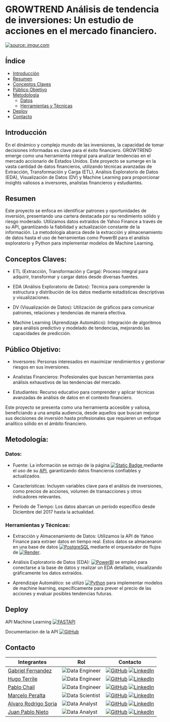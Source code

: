 # GROWTREND Análisis de tendencia de inversiones: Un estudio de acciones en el mercado financiero.

<a href="https://www.novypro.com/project/dashboard-de-análisis-de-tendencias-de-acciones"><img src="https://imgur.com/a/53qwid2" title="source: imgur.com" /></a>

## Índice
* [Introducción](#introducción)
* [Resumen](#resumen)
* [Conceptos Claves](#conceptos-claves)
* [Público Objetivo](#público-objetivo)
* [Metodología](#metodología)
    * [Datos](#datos)
    * [Herramientas y Técnicas](#herramientas-y-técnicas)
* [Deploy](#deploy)
* [Contacto](#contacto)

## Introducción

En el dinámico y complejo mundo de las inversiones, la capacidad de tomar decisiones informadas es clave para el éxito financiero. GROWTREND emerge como una herramienta integral para analizar tendencias en el mercado accionario de Estados Unidos. Este proyecto se sumerge en la vasta cantidad de datos financieros, utilizando técnicas avanzadas de Extracción, Transformación y Carga (ETL), Análisis Exploratorio de Datos (EDA), Visualización de Datos (DV) y Machine Learning para proporcionar insights valiosos a inversores, analistas financieros y estudiantes.

## Resumen

Este proyecto se enfoca en identificar patrones y oportunidades de inversión, presentando una cartera destacada por su rendimiento sólido y riesgo moderado. Utilizamos datos extraídos de Yahoo Finance a través de su API, garantizando la fiabilidad y actualización constante de la información. La metodología abarca desde la extracción y almacenamiento de datos hasta el uso de herramientas como PowerBI para el análisis exploratorio y Python para implementar modelos de Machine Learning.

## Conceptos Claves:

- ETL (Extracción, Transformación y Carga): Proceso integral para adquirir, transformar y cargar datos desde diversas fuentes.

- EDA (Análisis Exploratorio de Datos): Técnica para comprender la estructura y distribución de los datos mediante estadísticas descriptivas y visualizaciones.

- DV (Visualización de Datos): Utilización de gráficos para comunicar patrones, relaciones y tendencias de manera efectiva.

- Machine Learning (Aprendizaje Automático): Integración de algoritmos para análisis predictivo y modelado de tendencias, mejorando las capacidades de predicción.

## Público Objetivo:

- Inversores: Personas interesados en maximizar rendimientos y gestionar riesgos en sus inversiones.

- Analistas Financieros: Profesionales que buscan herramientas para análisis exhaustivos de las tendencias del mercado.

- Estudiantes: Recurso educativo para comprender y aplicar técnicas avanzadas de análisis de datos en el contexto financiero.

Este proyecto se presenta como una herramienta accesible y valiosa, beneficiando a una amplia audiencia, desde aquellos que buscan mejorar sus decisiones de inversión hasta profesionales que requieren un enfoque analítico sólido en el ámbito financiero.

## Metodología:

### Datos:

- Fuente: La información se extrajo de la página [![Static Badge](https://img.shields.io/badge/Yahoo%20Finance-black?style=for-the-badge&color=%238421f3)
](https://finance.yahoo.com/) mediante el uso de su [API](https://github.com/ranaroussi/yfinance), garantizando datos financieros confiables y actualizados.

- Características: Incluyen variables clave para el análisis de inversiones, como precios de acciones, volumen de transacciones y otros indicadores relevantes.

- Período de Tiempo: Los datos abarcan un período específico desde Diciembre del 2017 hasta la actualidad.

### Herramientas y Técnicas:

- Extracción y Almacenamiento de Datos: Utilizamos la API de Yahoo Finance para extraer datos en tiempo real. Estos datos se almacenaron en una base de datos [![PostgreSQL](https://img.shields.io/badge/PostgreSQL-316192?style=for-the-badge&logo=postgresql&logoColor=white)](https://www.postgresql.org/) mediante el orquestador de flujos de [![Render](https://img.shields.io/badge/Render-black?style=for-the-badge)](https://render.com/).

- Análisis Exploratorio de Datos (EDA): [![PowerBI](https://img.shields.io/badge/PowerBI-F2C811?style=for-the-badge&logo=Power%20BI&logoColor=white)](https://powerbi.microsoft.com/es-es/desktop/) se empleó para conectarse a la base de datos y realizar un EDA detallado, visualizando gráficamente los datos extraídos.

- Aprendizaje Automático: se utilizó [![Python](https://img.shields.io/badge/Python-FFD43B?style=for-the-badge&logo=python&logoColor=blue)](https://www.python.org/) para implementar modelos de machine learning, específicamente para prever el precio de las acciones y evaluar posibles tendencias futuras.

## Deploy

API Machine Learning [![FASTAPI](https://img.shields.io/badge/fastapi-109989?style=for-the-badge&logo=FASTAPI&logoColor=white)](https://proyectonocountryml.onrender.com/docs)

Documentacion de la API [![GitHub](https://img.shields.io/badge/GitHub-100000?style=for-the-badge&logo=github&logoColor=white)](https://github.com/Tato2013/ProyectoNoCountryML)

## Contacto

| Integrantes | Rol | Contacto
|------------|------------|------------|
| [Gabriel Fernandez](https://github.com/gabfer1896) | ![Data Engineer](https://img.shields.io/badge/Data%20Engineer-black?style=for-the-badge&color=%2384b6f4) | [![GitHub](https://img.shields.io/badge/GitHub-100000?style=for-the-badge&logo=github&logoColor=white)](https://github.com/gabfer1896) [![LinkedIn](https://img.shields.io/badge/LinkedIn-0077B5?style=for-the-badge&logo=linkedin&logoColor=white)](https://www.linkedin.com/in/gabriel-fernandez-635096222/)
| [Hugo Terrile](https://github.com/hterril) | ![Data Engineer](https://img.shields.io/badge/Data%20Engineer-black?style=for-the-badge&color=%2384b6f4) | [![GitHub](https://img.shields.io/badge/GitHub-100000?style=for-the-badge&logo=github&logoColor=white)](https://github.com/hterril) [![LinkedIn](https://img.shields.io/badge/LinkedIn-0077B5?style=for-the-badge&logo=linkedin&logoColor=white)](https://www.linkedin.com/in/hugo-terrile-it/)
| [Pablo Chail](https://github.com/Pablochail) | ![Data Engineer](https://img.shields.io/badge/Data%20Engineer-black?style=for-the-badge&color=%2384b6f4) | [![GitHub](https://img.shields.io/badge/GitHub-100000?style=for-the-badge&logo=github&logoColor=white)](https://github.com/Pablochail) [![LinkedIn](https://img.shields.io/badge/LinkedIn-0077B5?style=for-the-badge&logo=linkedin&logoColor=white)](https://www.linkedin.com/in/pablochail/)
| [Marcelo Peralta](https://github.com/Tato2013) | ![Data Scientist](https://img.shields.io/badge/Data%20Scientist-black?style=for-the-badge&color=%2377dd77) | [![GitHub](https://img.shields.io/badge/GitHub-100000?style=for-the-badge&logo=github&logoColor=white)](https://github.com/Tato2013) [![LinkedIn](https://img.shields.io/badge/LinkedIn-0077B5?style=for-the-badge&logo=linkedin&logoColor=white)](https://www.linkedin.com/in/marcelo-peralta2/)
| [Alvaro Rodrigo Soria](https://github.com/Alvarosc90) | ![Data Analyst](https://img.shields.io/badge/Data%20Analyst-black?style=for-the-badge&color=%23fdfd96) | [![GitHub](https://img.shields.io/badge/GitHub-100000?style=for-the-badge&logo=github&logoColor=white)](https://github.com/Alvarosc90) [![LinkedIn](https://img.shields.io/badge/LinkedIn-0077B5?style=for-the-badge&logo=linkedin&logoColor=white)](https://www.linkedin.com/in/alvaro-rodrigo-soria-casali-60422a135/)
| [Juan Pablo Nieto](https://github.com/JuanPabloNieto24) | ![Data Analyst](https://img.shields.io/badge/Data%20Analyst-black?style=for-the-badge&color=%23fdfd96) | [![GitHub](https://img.shields.io/badge/GitHub-100000?style=for-the-badge&logo=github&logoColor=white)](https://github.com/JuanPabloNieto24) [![LinkedIn](https://img.shields.io/badge/LinkedIn-0077B5?style=for-the-badge&logo=linkedin&logoColor=white)](https://www.linkedin.com/in/juan-pablo-nieto-perfil/)
